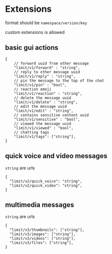# Extensions
format should be `namespace/version/key`

custom extensions is allowed

## basic gui actions
```json5
{
    // forward uuid from other message
    "limit/v1/forward" : "string",
    // reply to other message uuid
    "limit/v1/reply" : "string",
    // pin the message to the top of the chat
    "limit/v1/pin" : "bool",
    // reaction emoji
    "limit/v1/reaction" : "string",
    // delete the message uuid
    "limit/v1/delete" : "string",
    // edit the message uuid
    "limit/v1/edit" : "string",
    // contains sensitive content uuid
    "limit/v1/sensitive" : "bool",
    // viewed the message uuid
    "limit/v1/viewed" : "bool",
    // chatting tags
    "limit/v1/tags": ["string"],
}
```

## quick voice and video messages

`string` are urls
```json5
{
  "limit/v2/quick_voice": "string",
  "limit/v2/quick_video": "string",
}
```

## multimedia messages

`string` are urls 
```json5
{
  "limit/v3/thumbnails": ["string"],
  "limit/v3/images": ["string"],
  "limit/v3/videos": ["string"],
  "limit/v3/files": ["string"],
}
```
